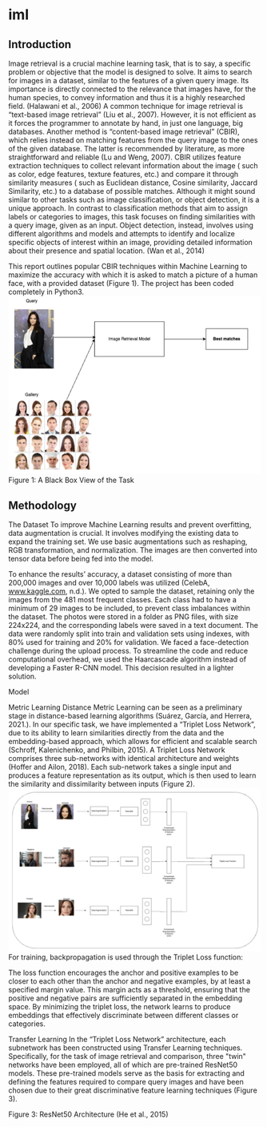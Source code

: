 # iml

## Introduction
Image retrieval is a crucial machine learning task, that is to say, a specific problem or objective that the model is designed to solve. It aims to search for images in a dataset, similar to the features of a given query image.  Its importance is directly connected to the relevance that images have, for the human species, to convey information and thus it is a highly researched field. (Halawani et al., 2006)
A common technique for image retrieval is “text-based image retrieval” (Liu et al., 2007). However, it is not efficient as it forces the programmer to annotate by hand, in just one language,  big databases. Another method is “content-based image retrieval” (CBIR), which relies instead on matching features from the query image to the ones of the given database. The latter is recommended by literature, as more straightforward and reliable (Lu and Weng, 2007). 
CBIR utilizes feature extraction techniques to collect relevant information about the image ( such as color, edge features,  texture features, etc.) and compare it through similarity measures ( such as Euclidean distance, Cosine similarity, Jaccard Similarity, etc.)  to a database of possible matches.
Although it might sound similar to other tasks such as image classification, or object detection, it is a unique approach. In contrast to classification methods that aim to assign labels or categories to images, this task focuses on finding similarities with a query image, given as an input. Object detection, instead, involves using different algorithms and models and attempts to identify and localize specific objects of interest within an image, providing detailed information about their presence and spatial location. (Wan et al., 2014)

This report outlines popular CBIR techniques within Machine Learning to maximize the accuracy with which it is asked to match a picture of a human face, with a provided dataset (Figure 1). The project has been coded completely in Python3.
![alt text](https://github.com/Munkh99/iml/blob/master/figures/Screenshot%202023-06-05%20at%2010.50.55.png)
Figure 1: A Black Box View of the Task


## Methodology

The Dataset
To improve Machine Learning results and prevent overfitting, data augmentation is crucial. It involves modifying the existing data to expand the training set. We use basic augmentations such as reshaping, RGB transformation, and normalization. The images are then converted into tensor data before being fed into the model.

To enhance the results’ accuracy, a dataset consisting of more than 200,000 images and over 10,000 labels was utilized (CelebA, www.kaggle.com, n.d.). We opted to sample the dataset, retaining only the images from the 481 most frequent classes. Each class had to have a minimum of 29 images to be included, to prevent class imbalances within the dataset. 
The photos were stored in a folder as PNG files, with size 224x224, and the corresponding labels were saved in a text document. The data were randomly split into train and validation sets using indexes, with 80% used for training and 20% for validation.
We faced a face-detection challenge during the upload process. To streamline the code and reduce computational overhead, we used the Haarcascade algorithm instead of developing a Faster R-CNN model. This decision resulted in a lighter solution.

Model 

Metric Learning 
Distance Metric Learning can be seen as a preliminary stage in distance-based learning algorithms (Suárez, García, and Herrera, 2021.). In our specific task, we have implemented a “Triplet Loss Network”, due to its ability to learn similarities directly from the data and the embedding-based approach, which allows for efficient and scalable search (Schroff, Kalenichenko, and Philbin, 2015).
A Triplet Loss Network comprises three sub-networks with identical architecture and weights (Hoffer and Ailon, 2018).  Each sub-network takes a single input and produces a feature representation as its output, which is then used to learn the similarity and dissimilarity between inputs (Figure 2).
![alt text](https://github.com/Munkh99/iml/blob/master/figures/Screenshot%202023-06-05%20at%2010.51.22.png)
For training, backpropagation is used through the Triplet Loss function:

The loss function encourages the anchor and positive examples to be closer to each other than the anchor and negative examples, by at least a specified margin value. This margin acts as a threshold, ensuring that the positive and negative pairs are sufficiently separated in the embedding space. By minimizing the triplet loss, the network learns to produce embeddings that effectively discriminate between different classes or categories.


Transfer Learning
In the “Triplet Loss Network” architecture, each subnetwork has been constructed using Transfer Learning techniques. Specifically, for the task of image retrieval and comparison, three "twin" networks have been employed, all of which are pre-trained ResNet50 models. These pre-trained models serve as the basis for extracting and defining the features required to compare query images and have been chosen due to their great discriminative feature learning techniques (Figure 3).

Figure 3: ResNet50 Architecture (He et al., 2015)





